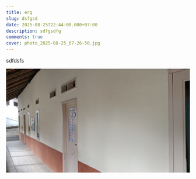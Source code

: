 ```yaml
---
title: erg
slug: dsfgsd
date: 2025-08-25T22:44:00.000+07:00
description: sdfgsdfg
comments: true
cover: photo_2025-08-25_07-26-50.jpg
---
```

sdfdsfs



![](photo_2025-08-25_07-18-13.jpg)
